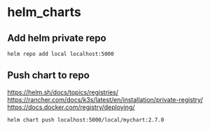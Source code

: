 # helm_charts

## Add helm private repo
```
helm repo add local localhost:5000
```

## Push chart to repo
https://helm.sh/docs/topics/registries/
https://rancher.com/docs/k3s/latest/en/installation/private-registry/
https://docs.docker.com/registry/deploying/
```
helm chart push localhost:5000/local/mychart:2.7.0
```
